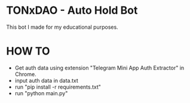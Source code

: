 # TONxDAO - Auto Hold Bot
This bot I made for my educational purposes.


# HOW TO 
- Get auth data using extension "Telegram Mini App Auth Extractor" in Chrome.
- input auth data in data.txt
- run "pip install -r requirements.txt"
- run "python main.py"
